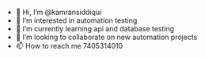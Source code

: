 - 👋 Hi, I’m @kamransiddiqui
- 👀 I’m interested in automation testing
- 🌱 I’m currently learning api and database testing
- 💞️ I’m looking to collaborate on new automation projects
- 📫 How to reach me 7405314010

<!---
kamran786siddiqui/kamran786siddiqui is a ✨ special ✨ repository because its `README.md` (this file) appears on your GitHub profile.
You can click the Preview link to take a look at your changes.
--->
